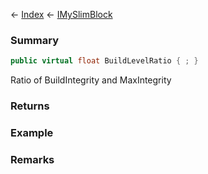 ← [Index](Api-Index) ← [IMySlimBlock](VRage.Game.ModAPI.Ingame.IMySlimBlock)

### Summary

```csharp
public virtual float BuildLevelRatio { ; }
```

Ratio of BuildIntegrity and MaxIntegrity

### Returns

### Example

### Remarks

